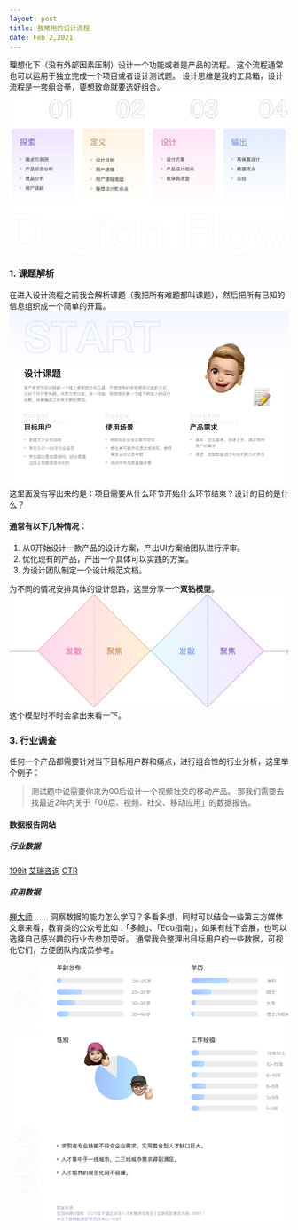 ```yaml
---
layout: post
title: 我常用的设计流程
date: Feb 2,2021
---
```


理想化下（没有外部因素压制）设计一个功能或者是产品的流程。
这个流程通常也可以运用于独立完成一个项目或者设计测试题。
设计思维是我的工具箱，设计流程是一套组合拳，要想致命就要选好组合。
![bg](img/1_1.png)

### 1. 课题解析
在进入设计流程之前我会解析课题（我把所有难题都叫课题），然后把所有已知的信息组织成一个简单的开篇。
![bg](img/1_2.png)
这里面没有写出来的是：项目需要从什么环节开始什么环节结束？设计的目的是什么？

#### 通常有以下几种情况：

1. 从0开始设计一款产品的设计方案，产出UI方案给团队进行评审。
2. 优化现有的产品，产出一个具体可以实践的方案。
3. 为设计团队制定一个设计规范文档。

为不同的情况安排具体的设计思路，这里分享一个**双钻模型**。
![bg](img/1_3.png)
这个模型时不时会拿出来看一下。

### 3. 行业调查
任何一个产品都需要针对当下目标用户群和痛点，进行组合性的行业分析，这里举个例子：
> 测试题中说需要你来为00后设计一个视频社交的移动产品。
那我们需要去找最近2年内关于「00后、视频、社交、移动应用」的数据报告。

#### 数据报告网站
##### 行业数据
[199it](http://www.199it.com)
[艾瑞咨询](https://www.iresearch.com.cn)
[CTR](http://www.ctrchina.cn)
##### 应用数据
[蝉大师](https://www.chandashi.com)
……
洞察数据的能力怎么学习？多看多想，同时可以结合一些第三方媒体文章来看，教育类的公众号比如：「多鲸」、「Edu指南」，如果有线下会展，也可以选择自己感兴趣的行业去参加旁听。
通常我会整理出目标用户的一些数据，可视化它们，方便团队内成员参考。

![bg](img/1_4.png)